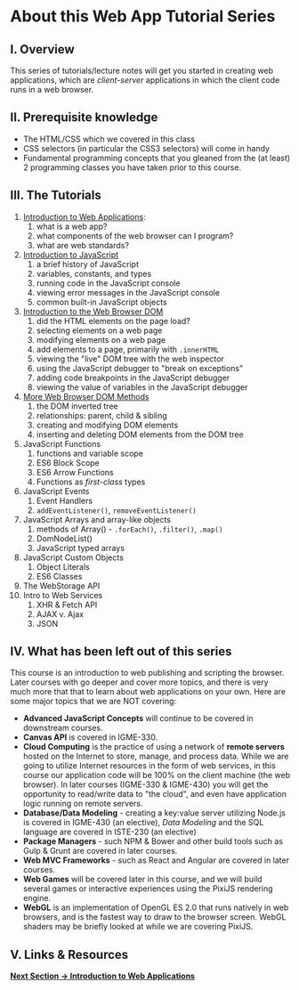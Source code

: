 # About this Web App Tutorial Series
## I. Overview
This series of tutorials/lecture notes will get you started in creating web applications, which are *client-server* applications in which the client code runs in a web browser. 

## II. Prerequisite knowledge
- The HTML/CSS which we covered in this class
- CSS selectors (in particular the CSS3 selectors) will come in handy
- Fundamental programming concepts that you gleaned from the (at least) 2 programming classes you have taken prior to this course.

## III. The Tutorials
1. [Introduction to Web Applications](https://github.com/tonethar/IGME-230-GDD-2017-Fall/blob/master/notes/web-apps-1.md):
    1. what is a web app?
    1. what components of the web browser can I program?
    1. what are web standards?
1. [Introduction to JavaScript](https://github.com/tonethar/IGME-230-GDD-2017-Fall/blob/master/notes/web-apps-2.md)
    1. a brief history of JavaScript
    1. variables, constants, and types
    1. running code in the JavaScript console
    1. viewing error messages in the JavaScript console
    1. common built-in JavaScript objects
1. [Introduction to the Web Browser DOM](https://github.com/tonethar/IGME-230-GDD-2017-Fall/blob/master/notes/web-apps-3.md)
    1. did the HTML elements on the page load?
    1. selecting elements on a web page
    1. modifying elements on a web page
    1. add elements to a page, primarily with `.innerHTML`
    1. viewing the "live" DOM tree with the web inspector
    1. using the JavaScript debugger to "break on exceptions"
    1. adding code breakpoints in the JavaScript debugger
    1. viewing the value of variables in the JavaScript debugger
1. [More Web Browser DOM Methods](https://github.com/tonethar/IGME-230-GDD-2017-Fall/blob/master/notes/web-apps-4.md)
    1. the DOM inverted tree
    1. relationships: parent, child & sibling
    1. creating and modifying DOM elements
    1. inserting and deleting DOM elements from the DOM tree
1. JavaScript Functions
    1. functions and variable scope
    1. ES6 Block Scope
    1. ES6 Arrow Functions
    1. Functions as *first-class* types
1. JavaScript Events
    1. Event Handlers
    1. `addEventListener()`, `removeEventListener()`
1. JavaScript Arrays and array-like objects
    1. methods of Array() - `.forEach()`, `.filter()`, `.map()`
    1. DomNodeList()
    1. JavaScript typed arrays
1. JavaScript Custom Objects
    1. Object Literals
    1. ES6 Classes
1. The WebStorage API
1. Intro to Web Services
    1. XHR & Fetch API
    1. AJAX v. Ajax
    1. JSON

## IV. What has been left out of this series
This course is an introduction to web publishing and scripting the browser. Later courses with go deeper and cover more topics, and there is very much more that that to learn about web applications on your own. Here are some major topics that we are NOT covering:

- **Advanced JavaScript Concepts** will continue to be covered in downstream courses.
- **Canvas API** is covered in IGME-330.
- **Cloud Computing** is the practice of using a network of **remote servers** hosted on the Internet to store, manage, and process data. 
While we are going to utilize Internet resources in the form of web services, in this course our application code will be 100% on the client machine (the web browser). 
In later courses (IGME-330 & IGME-430) you will get the opportunity to read/write data to "the cloud", and even have application logic running on remote servers.
- **Database/Data Modeling** - creating a key:value server utilizing Node.js is covered in IGME-430 (an elective), *Data Modeling* and the SQL language are covered in ISTE-230 (an elective)
- **Package Managers** - such NPM & Bower and other build tools such as Gulp & Grunt are covered in later courses.
- **Web MVC Frameworks** - such as React and Angular are covered in later courses.
- **Web Games** will be covered later in this course, and we will build several games or interactive experiences using the PixiJS rendering engine.
- **WebGL** is an implementation of OpenGL ES 2.0 that runs natively in web browsers, and is the fastest way to draw to the browser screen. WebGL shaders may be briefly looked at while we are covering PixiJS.

## V. Links & Resources


**[Next Section -> Introduction to Web Applications](web-apps-1.md)**

